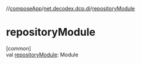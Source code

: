 //[composeApp](../../index.md)/[net.decodex.dcp.di](index.md)/[repositoryModule](repository-module.md)

# repositoryModule

[common]\
val [repositoryModule](repository-module.md): Module
